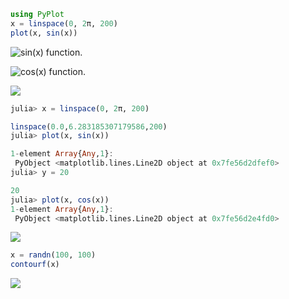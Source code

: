 



````julia
using PyPlot
x = linspace(0, 2π, 200)
plot(x, sin(x))
````


![sin(x) function.](figures/pyplot_formats_sin_fun_1.png)



![cos(x) function.](figures/pyplot_formats_2_1.png)



![](figures/pyplot_formats_cos2_fun_1.png)



````julia
julia> x = linspace(0, 2π, 200)

linspace(0.0,6.283185307179586,200)
julia> plot(x, sin(x))

1-element Array{Any,1}:
 PyObject <matplotlib.lines.Line2D object at 0x7fe56d2dfef0>
julia> y = 20

20
julia> plot(x, cos(x))
1-element Array{Any,1}:
 PyObject <matplotlib.lines.Line2D object at 0x7fe56d2e4fd0>
````


![](figures/pyplot_formats_4_1.png)



````julia
x = randn(100, 100)
contourf(x)
````


![](figures/pyplot_formats_5_1.png)
